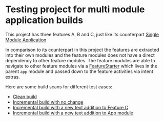 # Testing project for multi module application builds

This project has three features A, B and C, just like its counterpart [Single Module Application]([url](https://github.com/bigandroidenergies/SingleModuleApplication)https://github.com/bigandroidenergies/SingleModuleApplication)

In comparison to its counterpart in this project the features are extracted into their own modules and the feature modules does not have a direct dependency to other feature modules. The feature modules are able to navigate to other feature modules via a [FeatureStarter](https://github.com/bigandroidenergies/MultiModuleApplication/blob/main/app/src/main/java/com/example/multimoduleapplication/FeatureStarter.kt) which lives in the parent `app` module and passed down to the feature activities via intent extras.

Here are some build scans for different test cases:
* [Clean build](https://scans.gradle.com/s/ohdxa6udffqwa/timeline)
* [Incremental build with no change](https://scans.gradle.com/s/ksd74pcs7xx2q/timeline)
* [Incremental build with a new text addition to Feature C](https://scans.gradle.com/s/7iiu22mhzxkpy/timeline)
* [Incremental build with a new text addition to App module](https://scans.gradle.com/s/l2o4trqxy2oew/timeline)
